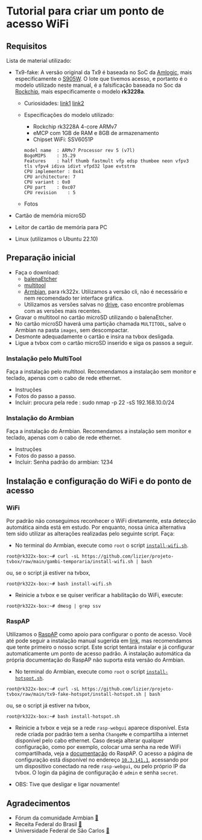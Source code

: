 # Tutorial para criar um ponto de acesso WiFi

## Requisitos

Lista de material utilizado:

* Tx9-fake: A versão original da Tx9 é baseada no SoC da [Amlogic](https://www.amlogic.com/), mais especificamente o [S905W](https://en.wikipedia.org/wiki/Amlogic). O lote que tivemos acesso, e portanto é o modelo utilizado neste manual, é a falsificação baseada no Soc da [Rockchip](http://www.rock-chips.com/), mais especificamente o modelo **rk3228a**.
  * Curiosidades: [link1](https://www.youtube.com/watch?v=bWcwqZfOcUI) [link2](https://www.youtube.com/watch?v=nGlpigD6uoY)
  * Especificações do modelo utilizado:
  
    * Rockchip rk3228A 4-core ARMv7
    * eMCP com 1GB de RAM e 8GB de armazenamento
    * Chipset WiFi: SSV6051P
    ```
    model name	: ARMv7 Processor rev 5 (v7l)
    BogoMIPS	: 35.29
    Features	: half thumb fastmult vfp edsp thumbee neon vfpv3 tls vfpv4 idiva idivt vfpd32 lpae evtstrm 
    CPU implementer	: 0x41
    CPU architecture: 7
    CPU variant	: 0x0
    CPU part	: 0xc07
    CPU revision	: 5
    ```
  * Fotos
  
  
* Cartão de memória microSD
* Leitor de cartão de memória para PC
* Linux (utilizamos o Ubuntu 22.10)


## Preparação inicial
* Faça o download:
  * [balenaEtcher](https://www.balena.io/etcher#download-etcher)
  * [multitool](https://users.armbian.com/jock/rk322x/multitool/multitool.img.xz)
  * [Armbian](https://github.com/armbian/community/), para rk322x. Utilizamos a versão cli, não é necessário e nem recomendado ter interface gráfica.
  * Utilizamos as versões salvas no [drive](https://drive.google.com/drive/folders/1e4TiLbqWj8Yj2bcLT5fBhs6omHIN_e7u?usp=sharing), caso encontre problemas com as versões mais recentes.
* Gravar o multitool no cartão microSD utilizando o balenaEtcher.
* No cartão microSD haverá uma partição chamada `MULTITOOL`, salve o Armbian na pasta `images`, sem descompactar.
* Desmonte adequadamente o cartão e insira na tvbox desligada.
* Ligue a tvbox com o cartão microSD inserido e siga os passos a seguir.

### Instalação pelo MultiTool

Faça a instalação pelo multitool. Recomendamos a instalação sem monitor e teclado, apenas com o cabo de rede ethernet.

* Instruções
* Fotos do passo a passo.
* Incluir: procura pela rede : sudo nmap -p 22 -sS 192.168.10.0/24

### Instalação do Armbian

Faça a instalação do Armbian. Recomendamos a instalação sem monitor e teclado, apenas com o cabo de rede ethernet.

* Instruções
* Fotos do passo a passo.
* Incluir: Senha padrão do armbian: 1234

## Instalação e configuração do WiFi e do ponto de acesso

### WiFi

Por padrão não conseguimos reconhecer o WiFi diretamente, esta detecção automática ainda está em estudo. Por enquanto, nossa única alternativa tem sido utilizar as alterações realizadas pelo seguinte script. Faça:

* No terminal do Armbian, execute como `root` o script [`install-wifi.sh`](../gambi-temporaria/install-wifi.sh).
```
root@rk322x-box:~# curl -sL https://github.com/lizier/projeto-tvbox/raw/main/gambi-temporaria/install-wifi.sh | bash
```
ou, se o script já estiver na tvbox,
```
root@rk322x-box:~# bash install-wifi.sh
```

*  Reinicie a tvbox e se quiser verificar a habilitação do WiFi, execute:
```
root@rk322x-box:~# dmesg | grep ssv
```

### RaspAP

Utilizamos o [RaspAP](https://raspap.com/) como apoio para configurar o ponto de acesso. Você até pode seguir a instalação manual sugerida em [link](https://docs.raspap.com/manual/), mas recomendamos que tente primeiro o nosso script. Este script tentará instalar e já configurar automaticamente um ponto de acesso padrão. A instalação automática da própria documentação do RaspAP não suporta esta versão do Armbian.

* No terminal do Armbian, execute como `root` o script [`install-hotspot.sh`](./install-hotspot.sh).
```
root@rk322x-box:~# curl -sL https://github.com/lizier/projeto-tvbox/raw/main/tx9-fake-hotspot/install-hotspot.sh | bash
```
ou, se o script já estiver na tvbox,
```
root@rk322x-box:~# bash install-hotspot.sh
```

* Reinicie a tvbox e veja se a rede `rasp-webgui` aparece disponível. Esta rede criada por padrão tem a senha `ChangeMe` e compartilha a internet disponível pelo cabo ethernet. Caso deseja alterar qualquer configuração, como por exemplo, colocar uma senha na rede WiFi compartilhada, veja a [documentação](https://docs.raspap.com/) do RaspAP. O acesso a página de configuração está disponível no endereço [`10.3.141.1`](http://10.3.141.1), acessando por um dispositivo conectado na rede `rasp-webgui`, ou pelo próprio IP da tvbox. O login da página de configuração é `admin` e senha `secret`.

* OBS: Tive que desligar e ligar novamente!



## Agradecimentos

* Fórum da comunidade Armbian [:link:](https://forum.armbian.com/topic/12656-csc-armbian-for-rk322x-tv-boxes/)
* Receita Federal do Brasil [:link:](https://www.gov.br/receitafederal/pt-br)
* Universidade Federal de São Carlos [:link:](http://ufscar.br)
 
